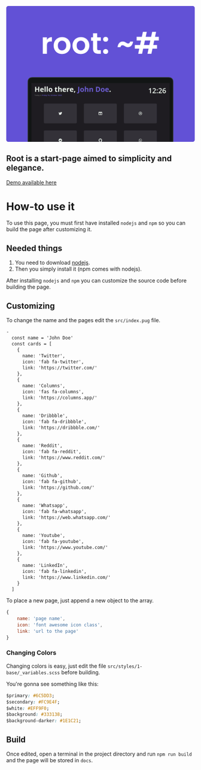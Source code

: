 
![](assets/Header.png)

## Root is a start-page aimed to simplicity and elegance.
[Demo available here](https://imreyesjorge.github.io/root-startpage/)

# How-to use it
To use this page, you must first have installed `nodejs` and `npm` so you can build the page after customizing it.

## Needed things
1. You need to download [nodejs](https://nodejs.org/en/).
2. Then you simply install it (npm comes with nodejs).

After installing `nodejs` and `npm` you can customize the source code before building the page.

## Customizing
To change the name and the pages edit the `src/index.pug` file.

```pug
-
  const name = 'John Doe'
  const cards = [
    {
      name: 'Twitter',
      icon: 'fab fa-twitter',
      link: 'https://twitter.com/'
    },
    {
      name: 'Columns',
      icon: 'fas fa-columns',
      link: 'https://columns.app/'
    },
    {
      name: 'Dribbble',
      icon: 'fab fa-dribbble',
      link: 'https://dribbble.com/'
    },
    {
      name: 'Reddit',
      icon: 'fab fa-reddit',
      link: 'https://www.reddit.com/'
    },
    {
      name: 'Github',
      icon: 'fab fa-github',
      link: 'https://github.com/'
    },
    {
      name: 'Whatsapp',
      icon: 'fab fa-whatsapp',
      link: 'https://web.whatsapp.com/'
    },
    {
      name: 'Youtube',
      icon: 'fab fa-youtube',
      link: 'https://www.youtube.com/'
    },
    {
      name: 'LinkedIn',
      icon: 'fab fa-linkedin',
      link: 'https://www.linkedin.com/'
    }
  ]
```

To place a new page, just append a new object to the array.

```js
{
    name: 'page name',
    icon: 'font awesome icon class',
    link: 'url to the page'
}
```

### Changing Colors
Changing colors is easy, just edit the file `src/styles/1-base/_variables.scss` before building.

You're gonna see something like this:

```css
$primary: #6C5DD3;
$secondary: #FC9E4F;
$white: #EFF9F0;
$background: #333138;
$background-darker: #1E1C21;
```

## Build

Once edited, open a terminal in the project directory and  run `npm run build` and the page will be stored in `docs`.
